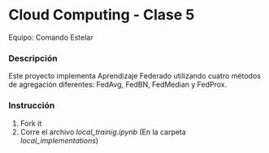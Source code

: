 # Cloud Computing - Clase 5
Equipo: Comando Estelar

### Descripción
Este proyecto implementa Aprendizaje Federado utilizando cuatro métodos de agregación diferentes: FedAvg, FedBN, FedMedian y FedProx.

### Instrucción
1. Fork it
2. Corre el archivo *local_trainig.ipynb* (En la carpeta *local_implementations*)
